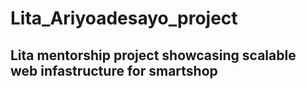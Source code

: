 # Lita_Ariyoadesayo_project
## Lita mentorship project showcasing scalable web infastructure for smartshop
